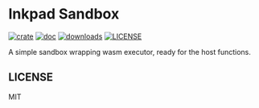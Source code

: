 # Inkpad Sandbox

[![crate](https://img.shields.io/crates/v/inkpad-sandbox.svg)](https://crates.io/crates/inkpad-sandbox)
[![doc](https://img.shields.io/badge/current-docs-brightgreen.svg)](https://docs.rs/inkpad-sandbox/)
[![downloads](https://img.shields.io/crates/d/inkpad-sandbox.svg)](https://crates.io/crates/inkpad-sandbox)
[![LICENSE](https://img.shields.io/crates/l/inkpad-sandbox.svg)](https://choosealicense.com/licenses/apache-2.0/)

A simple sandbox wrapping wasm executor, ready for the host functions.


## LICENSE

MIT

